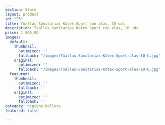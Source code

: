 ```yaml
---
section: Store
layout: product
id: "23"
title: Toallas Sanitarias Kotex Sport con alas, 10 uds
description: Toallas Sanitarias Kotex Sport con alas, 10 uds
price: 1.865,00
images:
  default:
    thumbnail:
      optimized: ''
      fallback: "/images/Toallas-Sanitarias-Kotex-Sport-alas-10-U.jpg"
    original:
      optimized: ''
      fallback: "/images/Toallas-Sanitarias-Kotex-Sport-alas-10-U.jpg"
  featured:
    thumbnail:
      optimized: ''
      fallback: ''
    original:
      optimized: ''
      fallback: ''
category: higiene-belleza
featured: false

---
```

